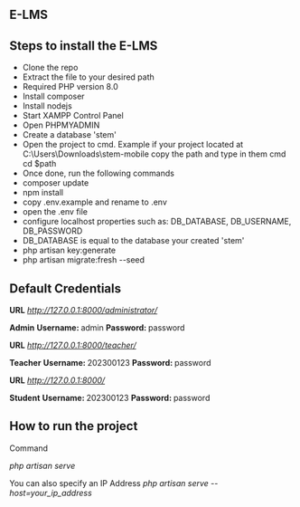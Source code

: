## E-LMS

## Steps to install the E-LMS

- Clone the repo
- Extract the file to your desired path
- Required PHP version 8.0
- Install composer
- Install nodejs
- Start XAMPP Control Panel
- Open PHPMYADMIN
- Create a database 'stem'
- Open the project to cmd. Example if your project located at C:\Users\Downloads\stem-mobile copy the path and type in them cmd cd $path
- Once done, run the following commands
- composer update
- npm install
- copy .env.example and rename to .env
- open the .env file
- configure localhost properties such as: DB_DATABASE, DB_USERNAME, DB_PASSWORD
- DB_DATABASE is equal to the database your created 'stem'
- php artisan key:generate
- php artisan migrate:fresh --seed

## Default Credentials

<b>URL</b>
<i>http://127.0.0.1:8000/administrator/</i>

<b>Admin</b>
<b>Username: </b> admin
<b>Password: </b> password

<b>URL</b>
<i>http://127.0.0.1:8000/teacher/</i>

<b>Teacher</b>
<b>Username: </b> 202300123
<b>Password: </b> password

<b>URL</b>
<i>http://127.0.0.1:8000/</i>

<b>Student</b>
<b>Username: </b> 202300123
<b>Password: </b> password

## How to run the project

Command

<i>php artisan serve</i>

You can also specify an IP Address <i>php artisan serve --host=your_ip_address</i>